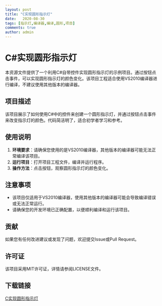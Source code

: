 ```yaml
---
layout: post
title: "C实现圆形指示灯"
date:   2020-08-30
tags: [指示灯,编译器,编译,圆形,项目]
comments: true
author: admin
---
```

# C#实现圆形指示灯

本资源文件提供了一个利用C#自带控件实现圆形指示灯的示例项目。通过按钮点击事件，可以实现圆形指示灯的颜色变化。该项目工程适合使用VS2010编译器进行编译，不建议使用其他版本的编译器。

## 项目描述

该项目展示了如何使用C#中的控件来创建一个圆形指示灯，并通过按钮点击事件来改变指示灯的颜色。代码简洁明了，适合初学者学习和参考。

## 使用说明

1. **环境要求**：请确保您使用的是VS2010编译器，其他版本的编译器可能无法正常编译该项目。
2. **运行项目**：打开项目工程文件，编译并运行程序。
3. **操作方法**：点击按钮，观察圆形指示灯的颜色变化。

## 注意事项

- 该项目仅适用于VS2010编译器，使用其他版本的编译器可能会导致编译错误或无法正常运行。
- 请确保您的开发环境已正确配置，以便顺利编译和运行该项目。

## 贡献

如果您有任何改进建议或发现了问题，欢迎提交Issue或Pull Request。

## 许可证

该项目采用MIT许可证，详情请参阅LICENSE文件。

## 下载链接

[C实现圆形指示灯](https://pan.quark.cn/s/48a1459c3abc)